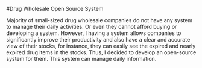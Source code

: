 #Drug Wholesale Open Source System

Majority of small-sized drug wholesale companies do not have any system to manage their daily activities. Or even they cannot afford buying or developing a system. However, I having a system allows companies to significantly improve their productivity and also have a clear and accurate view of their stocks, for instance, they can easily see the expired and nearly expired drug items in the stocks. Thus, I decided to develop an open-source system for them. This system can manage daily information. 

